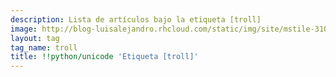 ```yaml
---
description: Lista de artículos bajo la etiqueta [troll]
image: http://blog-luisalejandro.rhcloud.com/static/img/site/mstile-310x310.png
layout: tag
tag_name: troll
title: !!python/unicode 'Etiqueta [troll]'
---
```

